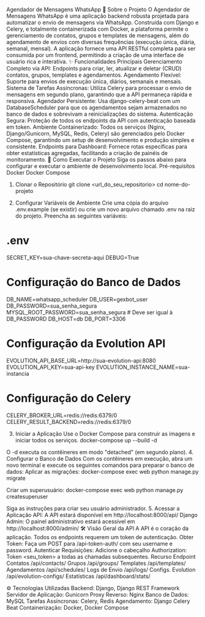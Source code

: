 Agendador de Mensagens WhatsApp
📖 Sobre o Projeto
O Agendador de Mensagens WhatsApp é uma aplicação backend robusta projetada para automatizar o envio de mensagens via WhatsApp. Construída com Django e Celery, e totalmente containerizada com Docker, a plataforma permite o gerenciamento de contatos, grupos e templates de mensagens, além do agendamento de envios com diversas frequências (execução única, diária, semanal, mensal).
A aplicação fornece uma API RESTful completa para ser consumida por um frontend, permitindo a criação de uma interface de usuário rica e interativa.
✨ Funcionalidades Principais
Gerenciamento Completo via API: Endpoints para criar, ler, atualizar e deletar (CRUD) contatos, grupos, templates e agendamentos.
Agendamento Flexível: Suporte para envios de execução única, diários, semanais e mensais.
Sistema de Tarefas Assíncronas: Utiliza Celery para processar o envio de mensagens em segundo plano, garantindo que a API permaneça rápida e responsiva.
Agendador Persistente: Usa django-celery-beat com um DatabaseScheduler para que os agendamentos sejam armazenados no banco de dados e sobrevivam a reinicializações do sistema.
Autenticação Segura: Proteção de todos os endpoints da API com autenticação baseada em token.
Ambiente Containerizado: Todos os serviços (Nginx, Django/Gunicorn, MySQL, Redis, Celery) são gerenciados pelo Docker Compose, garantindo um setup de desenvolvimento e produção simples e consistente.
Endpoints para Dashboard: Fornece rotas específicas para obter estatísticas agregadas, facilitando a criação de painéis de monitoramento.
🚀 Como Executar o Projeto
Siga os passos abaixo para configurar e executar o ambiente de desenvolvimento local.
Pré-requisitos
Docker
Docker Compose
1. Clonar o Repositório
git clone <url_do_seu_repositorio>
cd nome-do-projeto


2. Configurar Variáveis de Ambiente
Crie uma cópia do arquivo .env.example (se existir) ou crie um novo arquivo chamado .env na raiz do projeto.
Preencha as seguintes variáveis:
# .env
SECRET_KEY=sua-chave-secreta-aqui
DEBUG=True

# Configuração do Banco de Dados
DB_NAME=whatsapp_scheduler
DB_USER=gexbot_user
DB_PASSWORD=sua_senha_segura
MYSQL_ROOT_PASSWORD=sua_senha_segura # Deve ser igual à DB_PASSWORD
DB_HOST=db
DB_PORT=3306

# Configuração da Evolution API
EVOLUTION_API_BASE_URL=http://sua-evolution-api:8080
EVOLUTION_API_KEY=sua-api-key
EVOLUTION_INSTANCE_NAME=sua-instancia

# Configuração do Celery
CELERY_BROKER_URL=redis://redis:6379/0
CELERY_RESULT_BACKEND=redis://redis:6379/0


3. Iniciar a Aplicação
Use o Docker Compose para construir as imagens e iniciar todos os serviços.
docker-compose up --build -d


O -d executa os contêineres em modo "detached" (em segundo plano).
4. Configurar o Banco de Dados
Com os contêineres em execução, abra um novo terminal e execute os seguintes comandos para preparar o banco de dados:
Aplicar as migrações:
docker-compose exec web python manage.py migrate


Criar um superusuário:
docker-compose exec web python manage.py createsuperuser

Siga as instruções para criar seu usuário administrador.
5. Acessar a Aplicação
API: A API estará disponível em http://localhost:8000/api/
Django Admin: O painel administrativo estará acessível em http://localhost:8000/admin/
🛠️ Visão Geral da API
A API é o coração da aplicação. Todos os endpoints requerem um token de autenticação.
Obter Token: Faça um POST para /api-token-auth/ com seu username e password.
Autenticar Requisições: Adicione o cabeçalho Authorization: Token <seu_token> a todas as chamadas subsequentes.
Recurso
Endpoint
Contatos
/api/contacts/
Grupos
/api/groups/
Templates
/api/templates/
Agendamentos
/api/schedules/
Logs de Envio
/api/logs/
Configs. Evolution
/api/evolution-configs/
Estatísticas
/api/dashboard/stats/

⚙️ Tecnologias Utilizadas
Backend: Django, Django REST Framework
Servidor de Aplicação: Gunicorn
Proxy Reverso: Nginx
Banco de Dados: MySQL
Tarefas Assíncronas: Celery, Redis
Agendamento: Django Celery Beat
Containerização: Docker, Docker Compose
